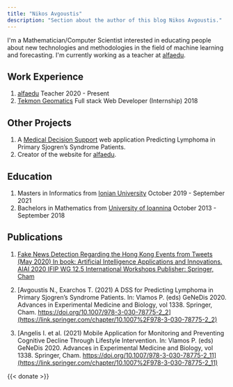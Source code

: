 ```yaml
---
title: "Nikos Avgoustis"
description: "Section about the author of this blog Nikos Avgoustis."
---
```



I'm a Mathematician/Computer Scientist interested in educating people about new technologies and methodologies in the field of machine learning and forecasting. I'm currently working as a teacher at [alfaedu](https://alfaedu.gr/).

## Work Experience

1. [alfaedu](https://alfaedu.gr/) Teacher 2020 - Present
1. [Tekmon Geomatics](https://tekmon.com/) Full stack Web Developer (Internship) 2018 

## Other Projects

1. A [Medical Decision Support](https://medicaldss.herokuapp.com/) web application Predicting Lymphoma in Primary Sjogren’s Syndrome Patients.
1. Creator of the website for [alfaedu](https://alfaedu.gr/).

## Education

1. Masters in Informatics from [Ionian University](https://di.ionio.gr/en/) October 2019 - September 2021 
1. Bachelors in Mathematics from [University of Ioannina](https://math.uoi.gr/index.php/en/) October 2013 - September 2018

## Publications

1. [Fake News Detection Regarding the Hong Kong
Events from Tweets (May 2020) In book: Artificial
Intelligence Applications and Innovations. AIAI 2020
IFIP WG 12.5 International Workshops Publisher:
Springer, Cham](https://link.springer.com/chapter/10.1007/978-3-030-49190-1_16)

1. [Avgoustis N., Exarchos T. (2021) A DSS for Predicting Lymphoma in Primary Sjogren’s Syndrome Patients. In: Vlamos P. (eds) GeNeDis 2020. Advances in Experimental Medicine and Biology, vol 1338. Springer, Cham. https://doi.org/10.1007/978-3-030-78775-2_2](https://link.springer.com/chapter/10.1007%2F978-3-030-78775-2_2)

1. [Angelis I. et al. (2021) Mobile Application for Monitoring and Preventing Cognitive Decline Through Lifestyle Intervention. In: Vlamos P. (eds) GeNeDis 2020. Advances in Experimental Medicine and Biology, vol 1338. Springer, Cham. https://doi.org/10.1007/978-3-030-78775-2_11](https://link.springer.com/chapter/10.1007%2F978-3-030-78775-2_11)

{{< donate >}}